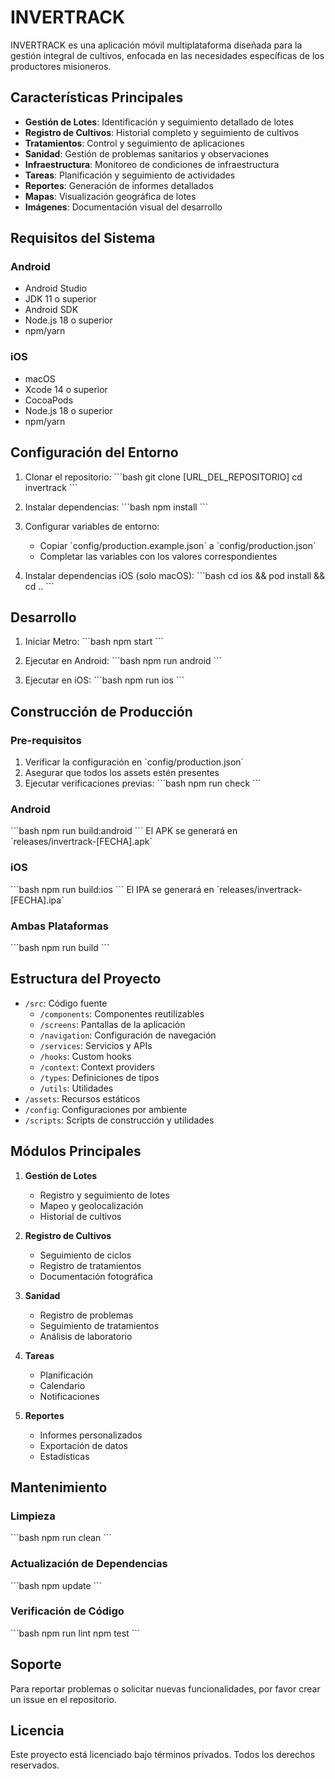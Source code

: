 # INVERTRACK

INVERTRACK es una aplicación móvil multiplataforma diseñada para la gestión integral de cultivos, enfocada en las necesidades específicas de los productores misioneros.

## Características Principales

- **Gestión de Lotes**: Identificación y seguimiento detallado de lotes
- **Registro de Cultivos**: Historial completo y seguimiento de cultivos
- **Tratamientos**: Control y seguimiento de aplicaciones
- **Sanidad**: Gestión de problemas sanitarios y observaciones
- **Infraestructura**: Monitoreo de condiciones de infraestructura
- **Tareas**: Planificación y seguimiento de actividades
- **Reportes**: Generación de informes detallados
- **Mapas**: Visualización geográfica de lotes
- **Imágenes**: Documentación visual del desarrollo

## Requisitos del Sistema

### Android
- Android Studio
- JDK 11 o superior
- Android SDK
- Node.js 18 o superior
- npm/yarn

### iOS
- macOS
- Xcode 14 o superior
- CocoaPods
- Node.js 18 o superior
- npm/yarn

## Configuración del Entorno

1. Clonar el repositorio:
\`\`\`bash
git clone [URL_DEL_REPOSITORIO]
cd invertrack
\`\`\`

2. Instalar dependencias:
\`\`\`bash
npm install
\`\`\`

3. Configurar variables de entorno:
   - Copiar \`config/production.example.json\` a \`config/production.json\`
   - Completar las variables con los valores correspondientes

4. Instalar dependencias iOS (solo macOS):
\`\`\`bash
cd ios && pod install && cd ..
\`\`\`

## Desarrollo

1. Iniciar Metro:
\`\`\`bash
npm start
\`\`\`

2. Ejecutar en Android:
\`\`\`bash
npm run android
\`\`\`

3. Ejecutar en iOS:
\`\`\`bash
npm run ios
\`\`\`

## Construcción de Producción

### Pre-requisitos
1. Verificar la configuración en \`config/production.json\`
2. Asegurar que todos los assets estén presentes
3. Ejecutar verificaciones previas:
\`\`\`bash
npm run check
\`\`\`

### Android
\`\`\`bash
npm run build:android
\`\`\`
El APK se generará en \`releases/invertrack-[FECHA].apk\`

### iOS
\`\`\`bash
npm run build:ios
\`\`\`
El IPA se generará en \`releases/invertrack-[FECHA].ipa\`

### Ambas Plataformas
\`\`\`bash
npm run build
\`\`\`

## Estructura del Proyecto

- `/src`: Código fuente
  - `/components`: Componentes reutilizables
  - `/screens`: Pantallas de la aplicación
  - `/navigation`: Configuración de navegación
  - `/services`: Servicios y APIs
  - `/hooks`: Custom hooks
  - `/context`: Context providers
  - `/types`: Definiciones de tipos
  - `/utils`: Utilidades
- `/assets`: Recursos estáticos
- `/config`: Configuraciones por ambiente
- `/scripts`: Scripts de construcción y utilidades

## Módulos Principales

1. **Gestión de Lotes**
   - Registro y seguimiento de lotes
   - Mapeo y geolocalización
   - Historial de cultivos

2. **Registro de Cultivos**
   - Seguimiento de ciclos
   - Registro de tratamientos
   - Documentación fotográfica

3. **Sanidad**
   - Registro de problemas
   - Seguimiento de tratamientos
   - Análisis de laboratorio

4. **Tareas**
   - Planificación
   - Calendario
   - Notificaciones

5. **Reportes**
   - Informes personalizados
   - Exportación de datos
   - Estadísticas

## Mantenimiento

### Limpieza
\`\`\`bash
npm run clean
\`\`\`

### Actualización de Dependencias
\`\`\`bash
npm update
\`\`\`

### Verificación de Código
\`\`\`bash
npm run lint
npm test
\`\`\`

## Soporte

Para reportar problemas o solicitar nuevas funcionalidades, por favor crear un issue en el repositorio.

## Licencia

Este proyecto está licenciado bajo términos privados. Todos los derechos reservados.